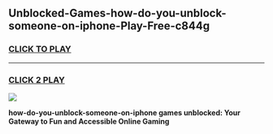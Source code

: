 
## Unblocked-Games-how-do-you-unblock-someone-on-iphone-Play-Free-c844g
<h3>
<a href="https://premium76.site?title=how-do-you-unblock-someone-on-iphone&ref=21A">CLICK TO PLAY</a></h3>
<hr>

<h3>
<a href="https://premium76.site?title=how-do-you-unblock-someone-on-iphone&ref=21A">CLICK 2 PLAY</a>
  
</h3>

<a href="https://premium76.site?title=how-do-you-unblock-someone-on-iphone&ref=21A"><img src="https://clearcache.store/games.png"></a>


**how-do-you-unblock-someone-on-iphone games unblocked: Your Gateway to Fun and Accessible Online Gaming**
